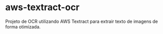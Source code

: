 # aws-textract-ocr
 Projeto de OCR utilizando AWS Textract para extrair texto de imagens de forma otimizada.

